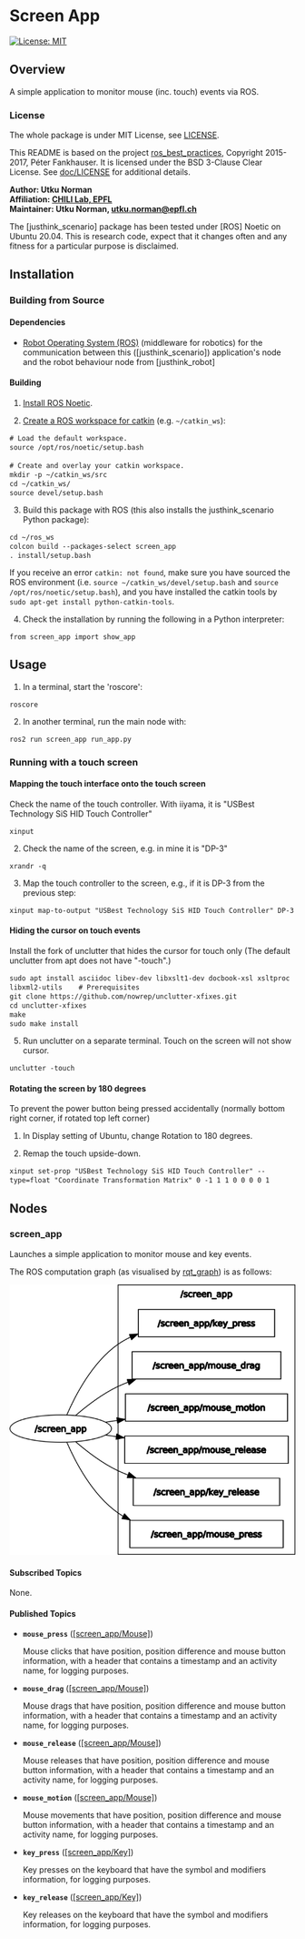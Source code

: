 # Screen App

[![License: MIT](https://img.shields.io/badge/License-MIT-yellow.svg)](https://opensource.org/licenses/MIT)

## Overview

A simple application to monitor mouse (inc. touch) events via ROS.


### License

The whole package is under MIT License, see [LICENSE](LICENSE).

This README is based on the project [ros_best_practices](https://github.com/leggedrobotics/ros_best_practices), Copyright 2015-2017, Péter Fankhauser. It is licensed under the BSD 3-Clause Clear License. See [doc/LICENSE](doc/LICENSE) for additional details.

**Author: Utku Norman<br />
Affiliation: [CHILI Lab, EPFL](https://www.epfl.ch/labs/chili/)<br />
Maintainer: Utku Norman, utku.norman@epfl.ch**

The [justhink_scenario] package has been tested under [ROS] Noetic on Ubuntu 20.04.
This is research code, expect that it changes often and any fitness for a particular purpose is disclaimed.


## Installation

### Building from Source

#### Dependencies

* [Robot Operating System (ROS)](http://wiki.ros.org) (middleware for robotics) for the communication between this ([justhink_scenario]) application's node and the robot behaviour node from [justhink_robot]


#### Building

1) [Install ROS Noetic](http://wiki.ros.org/Installation/).

2) [Create a ROS workspace for catkin](http://wiki.ros.org/catkin/Tutorials/create_a_workspace) (e.g. `~/catkin_ws`):
```
# Load the default workspace.
source /opt/ros/noetic/setup.bash

# Create and overlay your catkin workspace.
mkdir -p ~/catkin_ws/src
cd ~/catkin_ws/
source devel/setup.bash
```

3) Build this package with ROS (this also installs the justhink_scenario Python package):
```
cd ~/ros_ws
colcon build --packages-select screen_app
. install/setup.bash
```

If you receive an error `catkin: not found`, make sure you have sourced the ROS environment (i.e. `source ~/catkin_ws/devel/setup.bash` and `source /opt/ros/noetic/setup.bash`), and you have installed the catkin tools by `sudo apt-get install python-catkin-tools`.

4) Check the installation by running the following in a Python interpreter:
```
from screen_app import show_app
```


## Usage

1) In a terminal, start the 'roscore':
```
roscore
```

2) In another terminal, run the main node with:
```
ros2 run screen_app run_app.py
```

### Running with a touch screen

#### Mapping the touch interface onto the touch screen

Check the name of the touch controller. With iiyama, it is "USBest Technology SiS HID Touch Controller"
```
xinput
```

2) Check the name of the screen, e.g. in mine it is "DP-3"
```
xrandr -q
```

3) Map the touch controller to the screen, e.g., if it is DP-3 from the previous step:
```
xinput map-to-output "USBest Technology SiS HID Touch Controller" DP-3
```

#### Hiding the cursor on touch events

Install the fork of unclutter that hides the cursor for touch only (The default unclutter from apt does not have "-touch".)
```
sudo apt install asciidoc libev-dev libxslt1-dev docbook-xsl xsltproc libxml2-utils    # Prerequisites
git clone https://github.com/nowrep/unclutter-xfixes.git
cd unclutter-xfixes
make
sudo make install
```

5) Run unclutter on a separate terminal. Touch on the screen will not show cursor.
```
unclutter -touch
```

#### Rotating the screen by 180 degrees
To prevent the power button being pressed accidentally (normally bottom right corner, if rotated top left corner)

1) In Display setting of Ubuntu, change Rotation to 180 degrees.

2) Remap the touch upside-down.
```
xinput set-prop "USBest Technology SiS HID Touch Controller" --type=float "Coordinate Transformation Matrix" 0 -1 1 1 0 0 0 0 1
```



## Nodes

### screen_app

Launches a simple application to monitor mouse and key events.

The ROS computation graph (as visualised by [rqt_graph](http://wiki.ros.org/rqt_graph)) is as follows:


![](doc/rosgraph.png)

#### Subscribed Topics

None.


#### Published Topics

* **`mouse_press`** ([[screen_app/Mouse]](https://github.com/utku-norman/screen_app/blob/main/msg/Mouse.msg))

	Mouse clicks that have position, position difference and mouse button information, with a header that contains a timestamp and an activity name, for logging purposes.

* **`mouse_drag`** ([[screen_app/Mouse]](https://github.com/utku-norman/screen_app/blob/main/msg/Mouse.msg))

	Mouse drags that have position, position difference and mouse button information, with a header that contains a timestamp and an activity name, for logging purposes.

* **`mouse_release`** ([[screen_app/Mouse]](https://github.com/utku-norman/screen_app/blob/main/msg/Mouse.msg))

	Mouse releases that have position, position difference and mouse button information, with a header that contains a timestamp and an activity name, for logging purposes.

* **`mouse_motion`** ([[screen_app/Mouse]](https://github.com/utku-norman/screen_app/blob/main/msg/Mouse.msg))

	Mouse movements that have position, position difference and mouse button information, with a header that contains a timestamp and an activity name, for logging purposes.

* **`key_press`** ([[screen_app/Key]](https://github.com/utku-norman/screen_app/blob/main/msg/Key.msg))

	Key presses on the keyboard that have the symbol and modifiers information, for logging purposes.

* **`key_release`** ([[screen_app/Key]](https://github.com/utku-norman/screen_app/blob/main/msg/Key.msg))

	Key releases on the keyboard that have the symbol and modifiers information, for logging purposes.